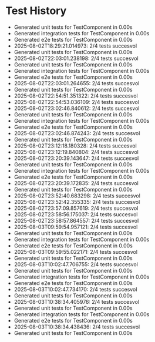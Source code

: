 # Test History

- Generated unit tests for TestComponent in 0.00s
- Generated integration tests for TestComponent in 0.00s
- Generated e2e tests for TestComponent in 0.00s
- 2025-08-02T18:29:21.014973: 2/4 tests succesvol
- Generated unit tests for TestComponent in 0.00s
- 2025-08-02T22:03:01.238198: 2/4 tests succesvol
- Generated unit tests for TestComponent in 0.00s
- Generated integration tests for TestComponent in 0.00s
- Generated e2e tests for TestComponent in 0.00s
- 2025-08-02T22:03:01.264655: 2/4 tests succesvol
- Generated unit tests for TestComponent in 0.00s
- 2025-08-02T22:54:51.351322: 2/4 tests succesvol
- 2025-08-02T22:54:53.036109: 2/4 tests succesvol
- 2025-08-02T23:02:46.840612: 2/4 tests succesvol
- Generated unit tests for TestComponent in 0.00s
- Generated integration tests for TestComponent in 0.00s
- Generated e2e tests for TestComponent in 0.00s
- 2025-08-02T23:02:46.874243: 2/4 tests succesvol
- Generated unit tests for TestComponent in 0.00s
- 2025-08-02T23:12:18.180328: 2/4 tests succesvol
- 2025-08-02T23:12:19.840804: 2/4 tests succesvol
- 2025-08-02T23:20:39.143647: 2/4 tests succesvol
- Generated unit tests for TestComponent in 0.00s
- Generated integration tests for TestComponent in 0.00s
- Generated e2e tests for TestComponent in 0.00s
- 2025-08-02T23:20:39.172835: 2/4 tests succesvol
- Generated unit tests for TestComponent in 0.00s
- 2025-08-02T23:52:40.683298: 2/4 tests succesvol
- 2025-08-02T23:52:42.355335: 2/4 tests succesvol
- 2025-08-02T23:57:09.857619: 2/4 tests succesvol
- 2025-08-02T23:58:56.175037: 2/4 tests succesvol
- 2025-08-02T23:58:57.864557: 2/4 tests succesvol
- 2025-08-03T09:59:54.957121: 2/4 tests succesvol
- Generated unit tests for TestComponent in 0.00s
- Generated integration tests for TestComponent in 0.00s
- Generated e2e tests for TestComponent in 0.00s
- 2025-08-03T09:59:55.022171: 2/4 tests succesvol
- Generated unit tests for TestComponent in 0.00s
- 2025-08-03T10:02:47.706755: 2/4 tests succesvol
- Generated unit tests for TestComponent in 0.00s
- Generated integration tests for TestComponent in 0.00s
- Generated e2e tests for TestComponent in 0.00s
- 2025-08-03T10:02:47.734170: 2/4 tests succesvol
- Generated unit tests for TestComponent in 0.00s
- 2025-08-03T10:38:34.405976: 2/4 tests succesvol
- Generated unit tests for TestComponent in 0.00s
- Generated integration tests for TestComponent in 0.00s
- Generated e2e tests for TestComponent in 0.00s
- 2025-08-03T10:38:34.438436: 2/4 tests succesvol
- Generated unit tests for TestComponent in 0.00s

